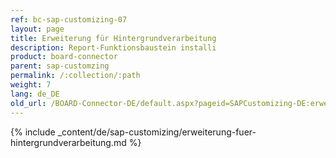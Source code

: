 ```yaml
---
ref: bc-sap-customizing-07
layout: page
title: Erweiterung für Hintergrundverarbeitung
description: Report-Funktionsbaustein installi
product: board-connector
parent: sap-customzing
permalink: /:collection/:path
weight: 7
lang: de_DE
old_url: /BOARD-Connector-DE/default.aspx?pageid=SAPCustomizing-DE:erweiterung-fuer-hintergrundverarbeitung
---
```


{% include _content/de/sap-customizing/erweiterung-fuer-hintergrundverarbeitung.md  %}
